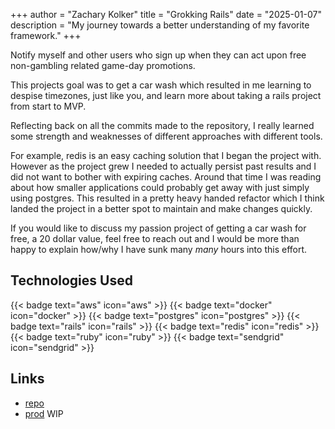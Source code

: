 +++
author = "Zachary Kolker"
title = "Grokking Rails"
date = "2025-01-07"
description = "My journey towards a better understanding of my favorite framework."
+++

Notify myself and other users who sign up when they can act upon free non-gambling related game-day promotions.

<!--more-->

This projects goal was to get a car wash which resulted in me learning to despise timezones, just like you, and learn more about taking a rails project from start to MVP.

Reflecting back on all the commits made to the repository, I really learned some strength and weaknesses of different approaches with different tools.

For example, redis is an easy caching solution that I began the project with. However as the project grew I needed to actually persist past results and I did not want to bother with expiring caches. Around that time I was reading about how smaller applications could probably get away with just simply using postgres. This resulted in a pretty heavy handed refactor which I think landed the project in a better spot to maintain and make changes quickly.

If you would like to discuss my passion project of getting a car wash for free, a 20 dollar value, feel free to reach out and I would be more than happy to explain how/why I have sunk many *many* hours into this effort.

## Technologies Used

{{< badge text="aws" icon="aws" >}}
{{< badge text="docker" icon="docker" >}}
{{< badge text="postgres" icon="postgres" >}}
{{< badge text="rails" icon="rails" >}}
{{< badge text="redis" icon="redis" >}}
{{< badge text="ruby" icon="ruby" >}}
{{< badge text="sendgrid" icon="sendgrid" >}}

## Links

- [repo](https://github.com/kalmai/rails-deal-notifier)
- [prod](https://github.com/kalmai/rails-deal-notifier) WIP

